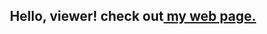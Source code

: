 <!DOCTYPE html>
<html lang="en">
<head>
  <meta charset="UTF-8" />
  <meta name="viewport" content="width=device-width,initial-scale=1" />
  <meta name="description" content="" />
  <link rel="icon" href="favicon.png">
</head>
<body>
  <header>
    <nav>    <h1>Hello, viewer! check out<a href="web/homepage.html"> my web page.<a/></h1></nav>

  </header>

</body>
</html>
